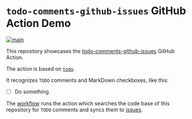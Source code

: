 # `todo-comments-github-issues` GitHub Action Demo

[svg]: https://github.com/tomashubelbauer/github-actions-code-to-do-github-issues-backup-demo/actions/workflows/main.yml/badge.svg
[yml]: https://github.com/tomashubelbauer/github-actions-code-to-do-github-issues-backup-demo/actions/workflows/main.yml
[![main][svg]][yml]

[todo-comments-github-issues]: https://github.com/tomashubelbauer/todo-comments-github-issues
This repository showcases the [todo-comments-github-issues] GitHub Action.

The action is based on [`todo`](https://github.com/TomasHubelbauer/todo).

It recognizes `TODO` comments and MarkDown checkboxes, like this:

- [ ] Do something

[workflow]: https://github.com/tomashubelbauer/todo-comments-github-issues-demo/actions/workflows/main.yml
[issues]: https://github.com/tomashubelbauer/todo-comments-github-issues-demo/issues
The [workflow] runs the action which searches the code base of this repository
for `TODO` comments and syncs them to [issues].
